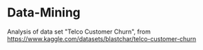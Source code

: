 # Data-Mining
Analysis of data set "Telco Customer Churn", from https://www.kaggle.com/datasets/blastchar/telco-customer-churn
